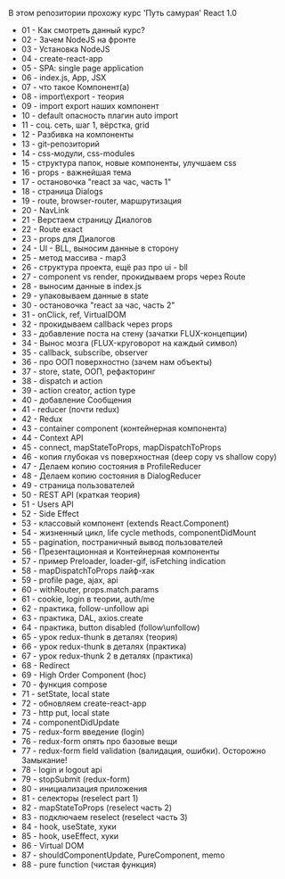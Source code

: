 В этом репозитории прохожу курс 'Путь самурая' React 1.0

 - 01 - Как смотреть данный курс?
 - 02 - Зачем NodeJS на фронте
 - 03 - Установка NodeJS
 - 04 - create-react-app
 - 05 - SPA: single page application
 - 06 - index.js, App, JSX
 - 07 - что такое Компонент(а)
 - 08 - import\export - теория
 - 09 - import export наших компонент
 - 10 - default опасность плагин auto import
 - 11 - соц. сеть, шаг 1, вёрстка, grid
 - 12 - Разбивка на компоненты
 - 13 - git-репозиторий
 - 14 - css-модули, css-modules
 - 15 - структура папок, новые компоненты, улучшаем css
 - 16 - props - важнейшая тема
 - 17 - остановочка "react за час, часть 1"
 - 18 - страница Dialogs
 - 19 - route, browser-router, маршрутизация
 - 20 - NavLink
 - 21 - Верстаем страницу Диалогов
 - 22 - Route exact
 - 23 - props для Диалогов
 - 24 - UI - BLL, выносим данные в сторону
 - 25 - метод массива - map3
 - 26 - структура проекта, ещё раз про ui - bll
 - 27 - component vs render, прокидываем props через Route
 - 28 - выносим данные в index.js
 - 29 - упаковываем данные в state
 - 30 - остановочка "react за час, часть 2"
 - 31 - onClick, ref, VirtualDOM
 - 32 - прокидываем callback через props
 - 33 - добавление поста на стену (зачатки FLUX-концепции)
 - 34 - Вынос мозга (FLUX-круговорот на каждый символ)
 - 35 - callback, subscribe, observer
 - 36 - про ООП поверхностно (зачем нам объекты)
 - 37 - store, state, ООП, рефакторинг
 - 38 - dispatch и action
 - 39 - action creator, action type
 - 40 - добавление Сообщения
 - 41 - reducer (почти redux)
 - 42 - Redux
 - 43 - container component (контейнерная компонента)
 - 44 - Context API
 - 45 - connect, mapStateToProps, mapDispatchToProps
 - 46 - копия глубокая vs поверхностная (deep copy vs shallow copy)
 - 47 - Делаем копию состояния в ProfileReducer
 - 48 - Делаем копию состояния в DialogReducer
 - 49 - страница пользователей
 - 50 - REST API (краткая теория)
 - 51 - Users API
 - 52 - Side Effect
 - 53 - классовый компонент (extends React.Component)
 - 54 - жизненный цикл, life cycle methods, componentDidMount
 - 55 - pagination, постраничный вывод пользователей
 - 56 - Презентационная и Контейнерная компоненты
 - 57 - пример Preloader, loader-gif, isFetching indication
 - 58 - mapDispatchToProps лайф-хак
 - 59 - profile page, ajax, api
 - 60 - withRouter, props.match.params
 - 61 - cookie, login в теории, auth/me
 - 62 - практика, follow-unfollow api
 - 63 - практика, DAL, axios.create
 - 64 - практика, button disabled (follow\unfollow)
 - 65 - урок redux-thunk в деталях (теория)
 - 66 - урок redux-thunk в деталях (практика)
 - 67 - урок redux-thunk 2 в деталях (практика)
 - 68 - Redirect
 - 69 - High Order Component (hoc)
 - 70 - функция compose
 - 71 - setState, local state
 - 72 - обновляем create-react-app
 - 73 - http put, local state
 - 74 - componentDidUpdate
 - 75 - redux-form введение (login)
 - 76 - redux-form опять про базовые вещи
 - 77 - redux-form field validation (валидация, ошибки). Осторожно Замыкание!
 - 78 - login и logout api
 - 79 - stopSubmit (redux-form)
 - 80 - инициализация приложения
 - 81 - селекторы (reselect part 1)
 - 82 - mapStateToProps (reselect часть 2)
 - 83 - подключаем reselect (reselect часть 3)
 - 84 - hook, useState, хуки
 - 85 - hook, useEffect, хуки
 - 86 - Virtual DOM
 - 87 - shouldComponentUpdate, PureComponent, memo
 - 88 - pure function (чистая функция)

